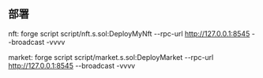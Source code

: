 ## 部署

nft:
forge script script/nft.s.sol:DeployMyNft --rpc-url http://127.0.0.1:8545 --broadcast -vvvv

market:
forge script script/market.s.sol:DeployMarket --rpc-url http://127.0.0.1:8545 --broadcast -vvvv

